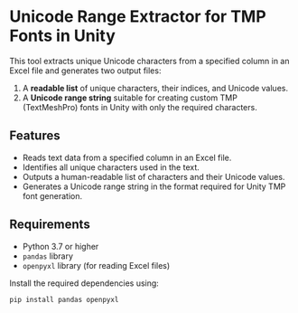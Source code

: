 # Unicode Range Extractor for TMP Fonts in Unity

This tool extracts unique Unicode characters from a specified column in an Excel file and generates two output files:

1. A **readable list** of unique characters, their indices, and Unicode values.
2. A **Unicode range string** suitable for creating custom TMP (TextMeshPro) fonts in Unity with only the required characters.

## Features

- Reads text data from a specified column in an Excel file.
- Identifies all unique characters used in the text.
- Outputs a human-readable list of characters and their Unicode values.
- Generates a Unicode range string in the format required for Unity TMP font generation.

## Requirements

- Python 3.7 or higher
- `pandas` library
- `openpyxl` library (for reading Excel files)

Install the required dependencies using:

```bash
pip install pandas openpyxl
